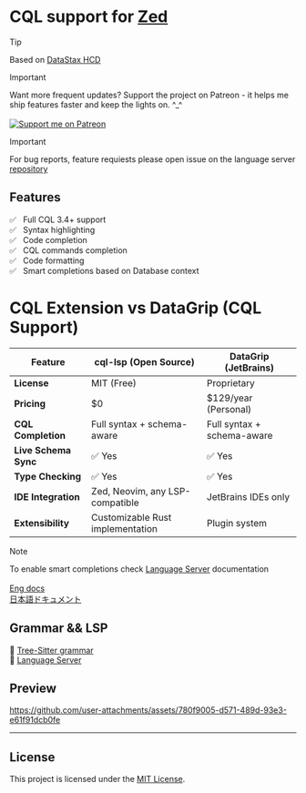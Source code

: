 # CQL support for [Zed](https://zed.dev)

>[!TIP]
> Based on [DataStax HCD](https://docs.datastax.com/en/cql/hcd/reference/cql-reference-about.html)

>[!IMPORTANT]
> Want more frequent updates? Support the project on Patreon - it helps me ship features faster and keep the lights on. ^_^  
> </br>
>[![Support me on Patreon](https://img.shields.io/endpoint.svg?url=https%3A%2F%2Fshieldsio-patreon.vercel.app%2Fapi%3Fusername%3Dakzestia%26type%3Dpatrons&style=for-the-badge)](https://patreon.com/akzestia)

>[!IMPORTANT]
> For bug reports, feature requiests please open issue on the language server [repository](https://github.com/Akzestia/cql-lsp) 
> </br>

## Features

✅ &nbsp; Full CQL 3.4+ support </br>
✅ &nbsp; Syntax highlighting </br>
✅ &nbsp; Code completion </br>
✅ &nbsp; CQL commands completion </br>
✅ &nbsp; Code formatting </br>
✅ &nbsp; Smart completions based on Database context </br>

# CQL Extension vs DataGrip (CQL Support)

| Feature                | cql-lsp (Open Source)              | DataGrip (JetBrains)            |
|------------------------|------------------------------------|----------------------------------|
| **License**            | MIT (Free)                         | Proprietary                      |
| **Pricing**            | $0                                 | $129/year (Personal)             |
| **CQL Completion**     | Full syntax + schema-aware         | Full syntax + schema-aware       |
| **Live Schema Sync**   | ✅ Yes                             | ✅ Yes                           |
| **Type Checking**      | ✅ Yes                             | ✅ Yes                           |
| **IDE Integration**    | Zed, Neovim, any LSP-compatible    | JetBrains IDEs only              |
| **Extensibility**      | Customizable Rust implementation   | Plugin system                    |

>[!NOTE]
> To enable smart completions check [Language Server](https://github.com/Akzestia/cql-lsp) documentation <br/>
> <br/>
> [Eng docs](https://github.com/Akzestia/cql-lsp/blob/main/README.md) <br/>
> [日本語ドキュメント](https://github.com/Akzestia/cql-lsp/blob/main/README_jap.md) <br/>

## Grammar && LSP

🔗 [Tree-Sitter grammar](https://github.com/Akzestia/tree-sitter-cql)
<br/>
🔗 [Language Server](https://github.com/Akzestia/cql-lsp)

## Preview

https://github.com/user-attachments/assets/780f9005-d571-489d-93e3-e61f91dcb0fe

----------------------------------------

## License

This project is licensed under the [MIT License](LICENSE).







